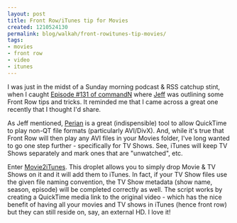 ```yaml
---
layout: post
title: Front Row/iTunes tip for Movies
created: 1210524130
permalink: blog/walkah/front-rowitunes-tip-movies/
tags:
- movies
- front row
- video
- itunes
---
```

<p>I was just in the midst of a Sunday morning podcast & RSS catchup stint, when I caught <a href="http://commandn.typepad.com/commandn/2008/05/commandn-131-ma.html">Episode #131 of commandN</a> where <a href="http://www.jeffmacarthur.blogspot.com/">Jeff</a> was outlining some Front Row tips and tricks. It reminded me that I came across a great one recently that I thought I'd share.</p>
<p>As Jeff mentioned, <a href="http://perian.org/">Perian</a> is a great (indispensible) tool to allow QuickTime to play non-QT file formats (particularly AVI/DivX). And, while it's true that Front Row will then play any AVI files in your Movies folder, I've long wanted to go one step further - specifically for TV Shows. See, iTunes will keep TV Shows separately and mark ones that are "unwatched", etc.</p>
<p>Enter <a href="http://dettmer.maclab.org/movie2itunes.html">Movie2iTunes</a>. This droplet allows you to simply drop Movie & TV Shows on it and it will add them to iTunes. In fact, if your TV Show files use the given file naming convention, the TV Show metadata (show name, season, episode) will be completed correctly as well. The script works by creating a QuickTime media link to the original video - which has the nice benefit of having all your movies and TV shows in iTunes (hence front row) but they can still reside on, say, an external HD. I love it!</p>
